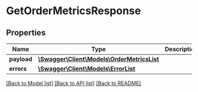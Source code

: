 # GetOrderMetricsResponse

## Properties
Name | Type | Description | Notes
------------ | ------------- | ------------- | -------------
**payload** | [**\Swagger\Client\Models\OrderMetricsList**](OrderMetricsList.md) |  | [optional] 
**errors** | [**\Swagger\Client\Models\ErrorList**](ErrorList.md) |  | [optional] 

[[Back to Model list]](../../README.md#documentation-for-models) [[Back to API list]](../../README.md#documentation-for-api-endpoints) [[Back to README]](../../README.md)

